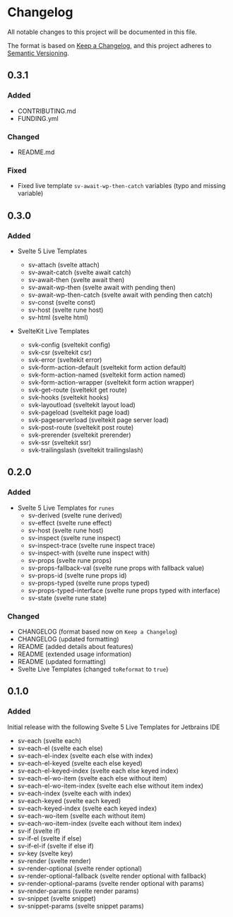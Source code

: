 # Changelog

All notable changes to this project will be documented in this file.

The format is based on [Keep a Changelog](https://keepachangelog.com/en/1.1.0/),
and this project adheres to [Semantic Versioning](https://semver.org/spec/v2.0.0.html).

## 0.3.1

### Added

- CONTRIBUTING.md
- FUNDING.yml

### Changed

- README.md

### Fixed

- Fixed live template `sv-await-wp-then-catch` variables (typo and missing variable)

## 0.3.0

### Added

- Svelte 5 Live Templates
  - sv-attach (svelte attach)
  - sv-await-catch (svelte await catch)
  - sv-await-then (svelte await then)
  - sv-await-wp-then (svelte await with pending then)
  - sv-await-wp-then-catch (svelte await with pending then catch)
  - sv-const (svelte const)
  - sv-host (svelte rune host)
  - sv-html (svelte html)


- SvelteKit Live Templates
  - svk-config (sveltekit config)
  - svk-csr (sveltekit csr)
  - svk-error (sveltekit error)
  - svk-form-action-default (sveltekit form action default)
  - svk-form-action-named (sveltekit form action named)
  - svk-form-action-wrapper (sveltekit form action wrapper)
  - svk-get-route (sveltekit get route)
  - svk-hooks (sveltekit hooks)
  - svk-layoutload (sveltekit layout load)
  - svk-pageload (sveltekit page load)
  - svk-pageserverload (sveltekit page server load)
  - svk-post-route (sveltekit post route)
  - svk-prerender (sveltekit prerender)
  - svk-ssr (sveltekit ssr)
  - svk-trailingslash (sveltekit trailingslash)

## 0.2.0

### Added

- Svelte 5 Live Templates for `runes`
  - sv-derived (svelte rune derived)
  - sv-effect (svelte rune effect)
  - sv-host (svelte rune host)
  - sv-inspect (svelte rune inspect)
  - sv-inspect-trace (svelte rune inspect trace)
  - sv-inspect-with (svelte rune inspect with)
  - sv-props (svelte rune props)
  - sv-props-fallback-val (svelte rune props with fallback value)
  - sv-props-id (svelte rune props id)
  - sv-props-typed (svelte rune props typed)
  - sv-props-typed-interface (svelte rune props typed with interface)
  - sv-state (svelte rune state)

### Changed

- CHANGELOG (format based now on `Keep a Changelog`)
- CHANGELOG (updated formatting)
- README (added details about features)
- README (extended usage information)
- README (updated formatting)
- Svelte Live Templates (changed `toReformat` to `true`)

## 0.1.0

### Added

Initial release with the following Svelte 5 Live Templates for Jetbrains IDE

- sv-each (svelte each)
- sv-each-el (svelte each else)
- sv-each-el-index (svelte each else with index)
- sv-each-el-keyed (svelte each else keyed)
- sv-each-el-keyed-index (svelte each else keyed index)
- sv-each-el-wo-item (svelte each else without item)
- sv-each-el-wo-item-index (svelte each else without item index)
- sv-each-index (svelte each with index)
- sv-each-keyed (svelte each keyed)
- sv-each-keyed-index (svelte each keyed index)
- sv-each-wo-item (svelte each without item)
- sv-each-wo-item-index (svelte each without item index)
- sv-if (svelte if)
- sv-if-el (svelte if else)
- sv-if-el-if (svelte if else if)
- sv-key (svelte key)
- sv-render (svelte render)
- sv-render-optional (svelte render optional)
- sv-render-optional-fallback (svelte render optional with fallback)
- sv-render-optional-params (svelte render optional with params)
- sv-render-params (svelte render params)
- sv-snippet (svelte snippet)
- sv-snippet-params (svelte snippet params) 
